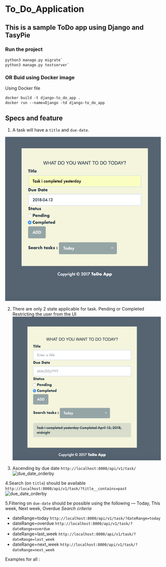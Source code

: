 # To_Do_Application
## This is a sample ToDo app using Django and TasyPie

### Run the project 
```
python3 manage.py migrate`
python3 manage.py testserver`
```
### OR Buid using Docker image
Using Docker file
```
docker build -t django-to_do_app .
docker run --name=Django -td django-to_do_app
```

## Specs and feature

1. A task will have a `title` and `due-date`.

![main_app](images/main_app2.png)

2. There are only 2 state applicable for task. Pending or Completed 
Restricting the user from the UI 
![task_status](images/main_app3.png)

3. Ascending by due date
`http://localhost:8000/api/v1/task/`
![due_date_orderby](images/postman)

4.Search (on `title`) should be available
`http://localhost:8000/api/v1/task/?title__contains=past`
![due_date_orderby](images/title)

5.Filtering on `due-date` should be possible using the following — Today, This
week, Next week, Overdue
*Search criteria*
* dateRange=today  `http://localhost:8000/api/v1/task/?dateRange=today`
* dateRange=overdue  `http://localhost:8000/api/v1/task/?dateRange=overdue`
* dateRange=last_week  `http://localhost:8000/api/v1/task/?dateRange=last_week`
* dateRange=next_week  `http://localhost:8000/api/v1/task/?dateRange=next_week`

Examples for all :
